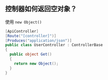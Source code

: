 ## 控制器如何返回空对象？

使用 `new Object()`

```csharp
[ApiController]
[Route("[controller]")]
[Produces("application/json")]
public class UserController : ControllerBase
{
  public object Get()
  {
    return new Object();
  }
}
```
